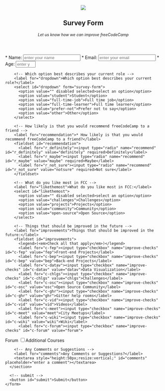 <!-- 
Hello Camper!
For now, the test suite only works in Chrome! Please read the README below in the JS Editor before beginning. Feel free to delete this message once you have read it. Good luck and Happy Coding! 
- The freeCodeCamp Team 
-->
<head>
  <title>Survey Freecodecamp</title>
  <link rel="icon" href="SRC/icoFCC.png" sizes="16x16" type="image/png">
</head>

<body>
  <header>
    <section class="title-text">
      <img src="src/logoFCC.png"><h1 id="title">Survey Form</h1>      
      <p id="description" class="title-text"><em style="font-size: 90%;">Let us know how we can improve freeCodeCamp</em></p>
    </section>
    <link rel="stylesheet" href="src/styles.css">
  </header>
  
  <main>
    <form id="survey-form">
      <section id="survey-fields">
        <!-- identification fields -->
        <label for="name" id="name-label">* Name:</label>
        <input id="name" type="text" placeholder="enter your name" required>
        <label for="Email" id="email-label">* Email:</label>
        <input id="email" type="email" placeholder="enter your email" required>
        <label for="number" id="number-label">* Age:</label>
        <input id="number" type="number" placeholder="enter your age" min=1 max=125 required>
      
        <!-- Which option best describes your current role -->
        <label for="dropdown">Which option best describes your current role?</label>
        <select id="dropdown" form="survey-form">
          <option value="" disabled selected>select an option</option>
          <option value="student">Student</option>
          <option value="full-time-job">Full time job</option>
          <option value="full-time-learner">Full time learner</option>
          <option value="prefer-not">Prefer not to say</option>
          <option value="other">Other</option>
        </select>
      
        <!-- How likely is that you would recommend freeCodeCamp to a friend -->
        <label for="recommendation">* How likely is that you would recommend freeCodeCamp to a friend?</label>
        <fieldset id="recommendation">
          <label for="r_definitely"><input type="radio" name="recommend" id="r_definitely" value="definitely" required>Definitely</label>
          <label for="r_maybe"><input type="radio" name="recommend" id="r_maybe" value="maybe" required>Maybe</label>
          <label for="r_not_sure"><input type="radio" name="recommend" id="r_not_sure" value="notsure" required>Not sure</label>
        </fieldset>
        
        <!-- What do you like most in FCC -->
        <label for="likethemost">What do you like most in FCC:</label>
        <select id="likethemost">
          <option value="" disabled selected>select an option</option>
          <option value="challenges">Challenges</option>
          <option value="projects">Projects</option>
          <option value="community">Community</option>
          <option value="open-source">Open Source</option>
        </select>
      
        <!-- Things that should be improved in the future -->
        <label for="improvements">Things that should be improved in the future:</label>
        <fieldset id="improvements">
          <legend>(<em>Check all that apply</em>)</legend>
          <label for="c-fep"><input type="checkbox" name="improve-checks" id="c-fep" value="fep">Front-end Projects</label>
          <label for="c-bep"><input type="checkbox" name="improve-checks" id="c-bep" value="bep">Back-end Projects</label>
          <label for="c-datav"><input type="checkbox" name="improve-checks" id="c-datav" value="datav">Data Visualization</label>
          <label for="c-chlgs"><input type="checkbox" name="improve-checks" id="c-chlgs" value="chlgs">Challenges</label>
          <label for="c-osc"><input type="checkbox" name="improve-checks" id="c-osc" value="osc">Open Source Community</label>
          <label for="c-ghr"><input type="checkbox" name="improve-checks" id="c-ghr" value="ghr">Gitter help rooms</label>
          <label for="c-vid"><input type="checkbox" name="improve-checks" id="c-vid" value="vid">Videos</label>
          <label for="c-meet"><input type="checkbox" name="improve-checks" id="c-meet" value="meet">City Meetups</label>
          <label for="c-wiki"><input type="checkbox" name="improve-checks" id="c-wiki" value="wiki">Wiki</label>
          <label for="c-forum"><input type="checkbox" name="improve-checks" id="c-forum" value="forum">
Forum</label>
          <label for="c-addcours"><input type="checkbox" name="improve-checks" id="c-addcours" value="addcours">Additional Courses</label>
        </fieldset>
       
        <!-- Any Comments or Suggestions -->
        <label for="comments">Any Comments or Suggestions?</label>
        <textarea style="height:50px;resize:vertical;" id="comments" placeholder="enter a comment"></textarea>
      </section>

      <!-- submit -->
      <button id="submit">Submit</button>
    </form>
  </main>
 
</body>
